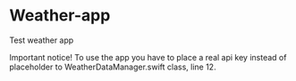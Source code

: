 # Weather-app
Test weather app

Important notice!
To use the app you have to place a real api key instead of placeholder to WeatherDataManager.swift class, line 12.
